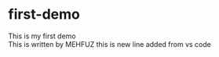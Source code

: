 # first-demo
This is my first demo <br>
This is written by MEHFUZ
this is new line added from vs code
